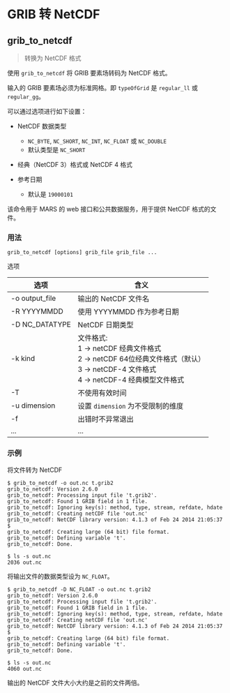 # GRIB 转 NetCDF

## grib_to_netcdf

> 转换为 NetCDF 格式

使用 `grib_to_netcdf` 将 GRIB 要素场转码为 NetCDF 格式。

输入的 GRIB 要素场必须为标准网格。即 `typeOfGrid` 是 `regular_ll` 或 `regular_gg`。

可以通过选项进行如下设置：

- NetCDF 数据类型
    - `NC_BYTE`, `NC_SHORT`, `NC_INT`, `NC_FLOAT` 或 `NC_DOUBLE`
    - 默认类型是 `NC_SHORT`

- 经典（NetCDF 3）格式或 NetCDF 4 格式
- 参考日期
    - 默认是 `19000101`

该命令用于 MARS 的 web 接口和公共数据服务，用于提供 NetCDF 格式的文件。

### 用法

```
grib_to_netcdf [options] grib_file grib_file ...
```

选项

选项 | 含义
----|----
-o output_file | 输出的 NetCDF 文件名
-R YYYYMMDD | 使用 YYYYMMDD 作为参考日期
-D NC_DATATYPE | NetCDF 日期类型
-k kind | 文件格式: <br/>1 → netCDF 经典文件格式<br/>2 → netCDF 64位经典文件格式（默认）<br/>3 → netCDF-4 文件格式</br>4 → netCDF-4 经典模型文件格式
-T | 不使用有效时间
-u dimension | 设置 `dimension` 为不受限制的维度
-f | 出错时不异常退出
... | ...

### 示例

将文件转为 NetCDF

```
$ grib_to_netcdf -o out.nc t.grib2
grib_to_netcdf: Version 2.6.0
grib_to_netcdf: Processing input file 't.grib2'.
grib_to_netcdf: Found 1 GRIB field in 1 file.
grib_to_netcdf: Ignoring key(s): method, type, stream, refdate, hdate
grib_to_netcdf: Creating netCDF file 'out.nc'
grib_to_netcdf: NetCDF library version: 4.1.3 of Feb 24 2014 21:05:37 $
grib_to_netcdf: Creating large (64 bit) file format.
grib_to_netcdf: Defining variable 't'.
grib_to_netcdf: Done.

$ ls -s out.nc
2036 out.nc
```

将输出文件的数据类型设为 `NC_FLOAT`。

```
$ grib_to_netcdf -D NC_FLOAT -o out.nc t.grib2
grib_to_netcdf: Version 2.6.0
grib_to_netcdf: Processing input file 't.grib2'.
grib_to_netcdf: Found 1 GRIB field in 1 file.
grib_to_netcdf: Ignoring key(s): method, type, stream, refdate, hdate
grib_to_netcdf: Creating netCDF file 'out.nc'
grib_to_netcdf: NetCDF library version: 4.1.3 of Feb 24 2014 21:05:37 $
grib_to_netcdf: Creating large (64 bit) file format.
grib_to_netcdf: Defining variable 't'.
grib_to_netcdf: Done.

$ ls -s out.nc
4060 out.nc
```

输出的 NetCDF 文件大小大约是之前的文件两倍。
